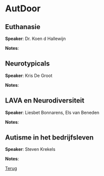 # AutDoor

## Euthanasie

**Speaker**: Dr. Koen d Hallewijn

**Notes**:

## Neurotypicals

**Speaker**: Kris De Groot

**Notes**:

## LAVA en Neurodiversiteit

**Speaker**: Liesbet Bonnarens, Els van Beneden

**Notes**:

## Autisme in het bedrijfsleven

**Speaker**: Steven Krekels

**Notes**:

[Terug](conferenties.md)